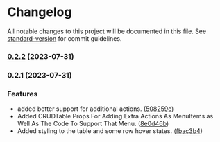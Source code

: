 # Changelog

All notable changes to this project will be documented in this file. See [standard-version](https://github.com/conventional-changelog/standard-version) for commit guidelines.

### [0.2.2](https://github.com/KMastroluca/crudtbl/compare/v0.2.1...v0.2.2) (2023-07-31)

### 0.2.1 (2023-07-31)


### Features

* added better support for additional actions. ([508259c](https://github.com/KMastroluca/crudtbl/commit/508259c3a5864d8e84f3bb5ae32fdb9f9299a160))
* Added CRUDTable Props For Adding Extra Actions As MenuItems as Well As The Code To Support That Menu. ([8e0d46b](https://github.com/KMastroluca/crudtbl/commit/8e0d46b447f6d3c237f16168b38e4250e1380e84))
* Added styling to the table and some row hover states. ([fbac3b4](https://github.com/KMastroluca/crudtbl/commit/fbac3b4c0cf71db27df1d3915e627c5e933c6929))

